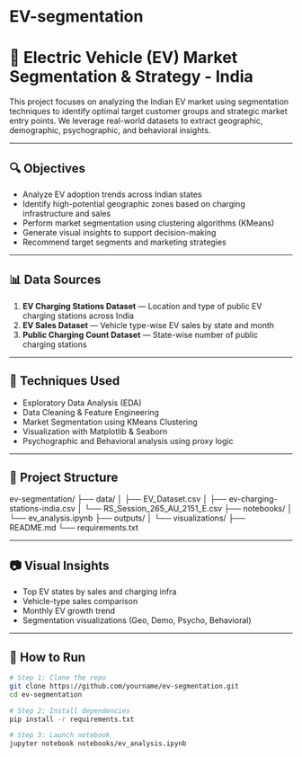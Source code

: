 # EV-segmentation
# 🚗 Electric Vehicle (EV) Market Segmentation & Strategy - India

This project focuses on analyzing the Indian EV market using segmentation techniques to identify optimal target customer groups and strategic market entry points. We leverage real-world datasets to extract geographic, demographic, psychographic, and behavioral insights.

---

## 🔍 Objectives

- Analyze EV adoption trends across Indian states
- Identify high-potential geographic zones based on charging infrastructure and sales
- Perform market segmentation using clustering algorithms (KMeans)
- Generate visual insights to support decision-making
- Recommend target segments and marketing strategies

---

## 📊 Data Sources

1. **EV Charging Stations Dataset** — Location and type of public EV charging stations across India
2. **EV Sales Dataset** — Vehicle type-wise EV sales by state and month
3. **Public Charging Count Dataset** — State-wise number of public charging stations

---

## 🧠 Techniques Used

- Exploratory Data Analysis (EDA)
- Data Cleaning & Feature Engineering
- Market Segmentation using KMeans Clustering
- Visualization with Matplotlib & Seaborn
- Psychographic and Behavioral analysis using proxy logic

---

## 📁 Project Structure

ev-segmentation/
├── data/
│ ├── EV_Dataset.csv
│ ├── ev-charging-stations-india.csv
│ └── RS_Session_265_AU_2151_E.csv
├── notebooks/
│ └── ev_analysis.ipynb
├── outputs/
│ └── visualizations/
├── README.md
└── requirements.txt


---

## 📷 Visual Insights

- Top EV states by sales and charging infra
- Vehicle-type sales comparison
- Monthly EV growth trend
- Segmentation visualizations (Geo, Demo, Psycho, Behavioral)

---

## 🚀 How to Run

```bash
# Step 1: Clone the repo
git clone https://github.com/yourname/ev-segmentation.git
cd ev-segmentation

# Step 2: Install dependencies
pip install -r requirements.txt

# Step 3: Launch notebook
jupyter notebook notebooks/ev_analysis.ipynb
